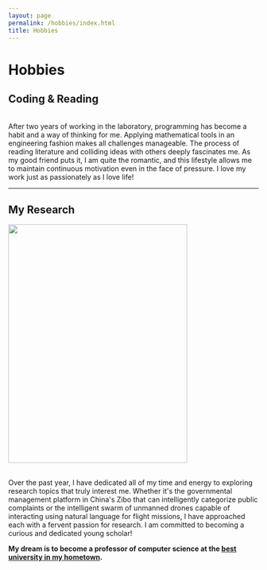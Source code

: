 ```yaml
---
layout: page
permalink: /hobbies/index.html
title: Hobbies
---
```


# Hobbies

## Coding & Reading

<!-- <div class="third">
<img src="/images/prelection1.JPG">
<img src="/images/speech1.JPG">
<img src="/images/speech3.JPG"> -->

<br>After two years of working in the laboratory, programming has become a habit and a way of thinking for me. Applying mathematical tools in an engineering fashion makes all challenges manageable. The process of reading literature and colliding ideas with others deeply fascinates me. As my good friend puts it, I am quite the romantic, and this lifestyle allows me to maintain continuous motivation even in the face of pressure. I love my work just as passionately as I love life!


---

## My Research
<img src="https://kangjiaju.github.io/images/wudapaifang.jpg" class="floatpic" width="360" height="480">

<br>Over the past year, I have dedicated all of my time and energy to exploring research topics that truly interest me. Whether it's the governmental management platform in China's Zibo that can intelligently categorize public complaints or the intelligent swarm of unmanned drones capable of interacting using natural language for flight missions, I have approached each with a fervent passion for research. I am committed to becoming a curious and dedicated young scholar!

**My dream is to become a professor of computer science at the [best university in my hometown](https://www.sdu.edu.cn/).**






